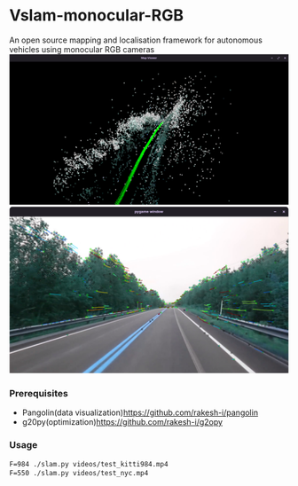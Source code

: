 # Vslam-monocular-RGB
An open source mapping and localisation framework for autonomous vehicles using monocular RGB cameras 
![3d][pointcloud]
![key][keyfeature]



### Prerequisites
* Pangolin(data visualization)https://github.com/rakesh-i/pangolin
* g20py(optimization)https://github.com/rakesh-i/g2opy

### Usage
```
F=984 ./slam.py videos/test_kitti984.mp4
F=550 ./slam.py videos/test_nyc.mp4
```
<!-- MARKDOWN LINKS & IMAGES -->
<!-- https://www.markdownguide.org/basic-syntax/#reference-style-links -->
[keyfeature]: media/2.png
[pointcloud]: media/1.png
